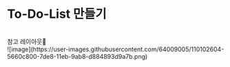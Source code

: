 <h1>To-Do-List 만들기</h1>
<br>
참고 레이아웃🎨<br>
![image](https://user-images.githubusercontent.com/64009005/110102604-5660c800-7de8-11eb-9ab8-d884893d9a7b.png)
